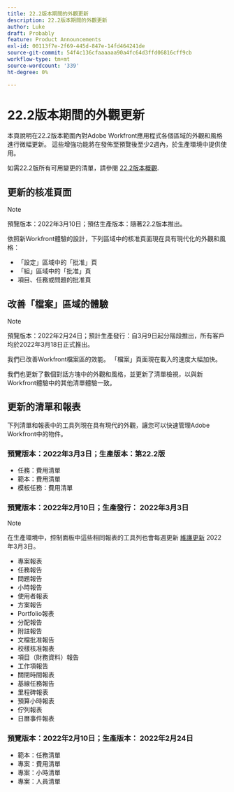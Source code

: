 ```yaml
---
title: 22.2版本期間的外觀更新
description: 22.2版本期間的外觀更新
author: Luke
draft: Probably
feature: Product Announcements
exl-id: 00113f7e-2f69-445d-847e-14fd464241de
source-git-commit: 54f4c136cfaaaaaa90a4fc64d3ffd06816cff9cb
workflow-type: tm+mt
source-wordcount: '339'
ht-degree: 0%

---
```


# 22.2版本期間的外觀更新

本頁說明在22.2版本範圍內對Adobe Workfront應用程式各個區域的外觀和風格進行微幅更新。 這些增強功能將在發佈至預覽後至少2週內，於生產環境中提供使用。

如需22.2版所有可用變更的清單，請參閱 [22.2版本概觀](../../../product-announcements/product-releases/22.2-release-activity/22-2-release-overview.md).

## 更新的核准頁面

>[!NOTE]
>
>預覽版本：2022年3月10日；預估生產版本：隨著22.2版本推出。

依照新Workfront體驗的設計，下列區域中的核准頁面現在具有現代化的外觀和風格：

* 「設定」區域中的「批准」頁
* 「組」區域中的「批准」頁
* 項目、任務或問題的批准頁

## 改善「檔案」區域的體驗

>[!NOTE]
預覽版本：2022年2月24日；預計生產發行：自3月9日起分階段推出，所有客戶均於2022年3月18日正式推出。

我們已改善Workfront檔案區的效能。 「檔案」頁面現在載入的速度大幅加快。

我們也更新了數個對話方塊中的外觀和風格，並更新了清單檢視，以與新Workfront體驗中的其他清單體驗一致。

## 更新的清單和報表

下列清單和報表中的工具列現在具有現代的外觀，讓您可以快速管理Adobe Workfront中的物件。

### 預覽版本：2022年3月3日；生產版本：第22.2版

* 任務：費用清單
* 範本：費用清單
* 模板任務：費用清單

### 預覽版本：2022年2月10日；生產發行： 2022年3月3日

>[!NOTE]
在生產環境中，控制面板中這些相同報表的工具列也會每週更新 [維護更新](https://one.workfront.com/s/article/Workfront-Maintenance-Updates-1882317350) 2022年3月3日。

* 專案報表
* 任務報告
* 問題報告
* 小時報告
* 使用者報表
* 方案報告
* Portfolio報表
* 分配報告
* 附註報告
* 文檔批准報告
* 校樣核准報表
* 項目（財務資料）報告
* 工作項報告
* 關閉時間報表
* 基線任務報告
* 里程碑報表
* 預算小時報表
* 佇列報表
* 日曆事件報表

### 預覽版本：2022年2月10日；生產版本： 2022年2月24日

* 範本：任務清單
* 專案：費用清單
* 專案：小時清單
* 專案：人員清單

 
